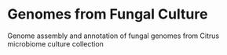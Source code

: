 # Genomes from Fungal Culture

Genome assembly and annotation of fungal genomes from Citrus microbiome culture collection
